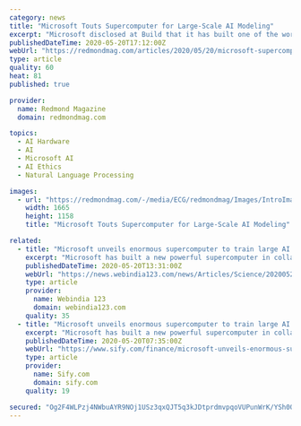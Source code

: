 ```yaml
---
category: news
title: "Microsoft Touts Supercomputer for Large-Scale AI Modeling"
excerpt: "Microsoft disclosed at Build that it has built one of the world's most powerful supercomputers in collaboration with a company building artificial intelligence (AI) solutions."
publishedDateTime: 2020-05-20T17:12:00Z
webUrl: "https://redmondmag.com/articles/2020/05/20/microsoft-supercomputer-ai-modeling.aspx"
type: article
quality: 60
heat: 81
published: true

provider:
  name: Redmond Magazine
  domain: redmondmag.com

topics:
  - AI Hardware
  - AI
  - Microsoft AI
  - AI Ethics
  - Natural Language Processing

images:
  - url: "https://redmondmag.com/-/media/ECG/redmondmag/Images/IntroImagesBigSmall/CPUcircutBoardBluePinkBig.jpg"
    width: 1665
    height: 1158
    title: "Microsoft Touts Supercomputer for Large-Scale AI Modeling"

related:
  - title: "Microsoft unveils enormous supercomputer to train large AI models (Lead)"
    excerpt: "Microsoft has built a new powerful supercomputer in collaboration with Artificial Intelligence (AI) startup OpenAI, making new infrastructure available in Azure to train extremely large AI models."
    publishedDateTime: 2020-05-20T13:31:00Z
    webUrl: "https://news.webindia123.com/news/Articles/Science/20200520/3561714.html"
    type: article
    provider:
      name: Webindia 123
      domain: webindia123.com
    quality: 35
  - title: "Microsoft unveils enormous supercomputer to train large AI models"
    excerpt: "Microsoft has built a new powerful supercomputer in collaboration with Artificial Intelligence (AI) startup OpenAI, making new infrastructure available in Azure to train extremely large AI models."
    publishedDateTime: 2020-05-20T07:35:00Z
    webUrl: "https://www.sify.com/finance/microsoft-unveils-enormous-supercomputer-to-train-large-ai-models-news-topnews-ufuh48fgaicca.html"
    type: article
    provider:
      name: Sify.com
      domain: sify.com
    quality: 19

secured: "Og2F4WLPzj4NWbuAYR9NOj1USz3qxQJT5q3kJDtprdmvpqoVUPunWrK/YSh0O1QHGyQDxa1VdniRUaZFJfsgzm39wV4glKGrqqb4bfMxNIIlOoyjPLn3nCEK4p6uQ55o/muBC9Xl5jB91OaqkFH9+Ojw7y52PIGwOhxR/VhcspsuAUrvOWloOJzDwAvXky+Mz3dR4qIba/NuG1TEwwy+OJNOV3Z9pTOwlhTQlowBXQ9ijQk5CHyfGQjqb5FXwboU8ctvA6i8ut2lhHud9CLQJbqTQvd8wzfChAUZQFe9+a/JfmKw1e2aj/sDeKphXLzXr0TDcYgTihP9VcaIZ3LN6tMHHz75RaNaM2iEAK4WhkgoE821EkQa9hJwhiEEgP56PwQL1OzghqXy8UP5amTpTLy2t5qvWhUGl7bqXRn6laGASwiBJVp08ZIrBb6rc1lkmYQOYfCYsC5i5qAbS8g4K4UJU/xi78IGySkjCsaDric=;uvYFp85jG/XM55vUuviV3w=="
---
```



